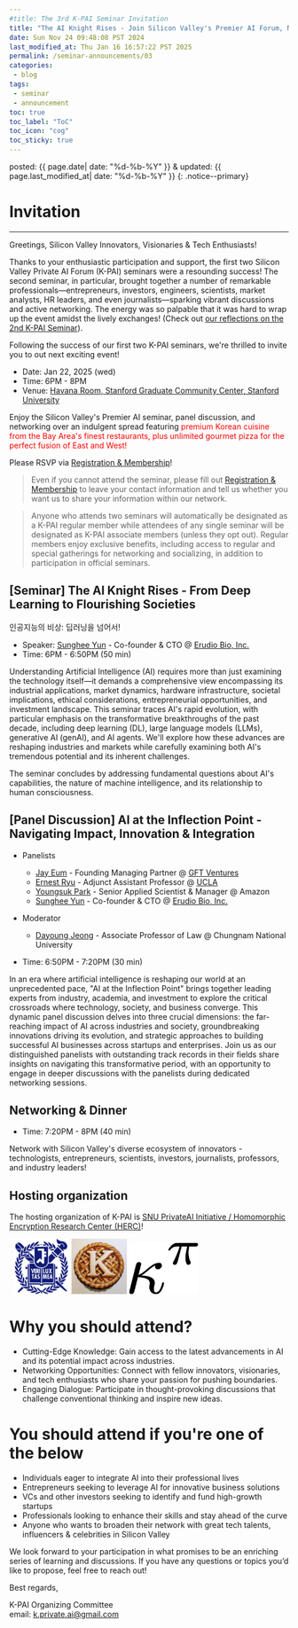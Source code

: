 ```yaml
---
#title: The 3rd K-PAI Seminar Invitation
title: "The AI Knight Rises - Join Silicon Valley's Premier AI Forum, Networking, and Premium Korean Dining Experience @ Stanford University!"
date: Sun Nov 24 09:48:08 PST 2024
last_modified_at: Thu Jan 16 16:57:22 PST 2025
permalink: /seminar-announcements/03
categories:
 - blog
tags:
 - seminar
 - announcement
toc: true
toc_label: "ToC"
toc_icon: "cog"
toc_sticky: true
---
```


posted: {{ page.date| date: "%d-%b-%Y" }}
&amp;
updated: {{ page.last_modified_at| date: "%d-%b-%Y" }}
{: .notice--primary}

<h1 id="invitation">Invitation</h1>

<hr>
Greetings, Silicon Valley Innovators, Visionaries &amp; Tech Enthusiasts!

Thanks to your enthusiastic participation and support, the first two Silicon Valley Private AI Forum (K-PAI) seminars were a resounding success!
The second seminar, in particular, brought together a number of remarkable professionals—entrepreneurs, investors,
engineers, scientists, market analysts, HR leaders, and even journalists—sparking vibrant discussions and active networking.
The energy was so palpable that it was hard to wrap up the event amidst the lively exchanges!
(Check out [our reflections on the 2nd K-PAI Seminar](/blog/PDT-K-PAI-2nd-seminar/)).

Following the success of our first two K-PAI seminars, we're thrilled to invite you to out next exciting event!

<!--h1 id="3rd-seminar">
The 3rd K-PAI Seminar
</h1-->

- Date: Jan 22, 2025 (wed)
- Time: 6PM - 8PM
- Venue: <a href="https://maps.app.goo.gl/pX9LR2UbUkcJ7g9t8">Havana Room, Stanford Graduate Community Center, Stanford University</a>

Enjoy the Silicon Valley's Premier AI seminar, panel discussion, and networking over an indulgent spread featuring <font color="red">premium Korean cuisine from the Bay Area's finest restaurants,
plus unlimited gourmet pizza for the perfect fusion of East and West!</font>

Please RSVP via [Registration &amp; Membership](https://forms.gle/aZgU4A5uxVBmUwa79)!

<blockquote>
Even if you cannot attend the seminar,
please fill out <a href="https://forms.gle/aZgU4A5uxVBmUwa79">Registration &amp; Membership</a>
to leave your contact information
and tell us whether you want us to share your information
within our network.
</blockquote>

<blockquote>
Anyone who attends two seminars will automatically be designated as a <font class="emph">K-PAI regular member</font>
<!--(unless they opt out)-->
while attendees of any single seminar will be designated as <font class="emph">K-PAI associate members</font>
(unless they opt out).
Regular members enjoy exclusive benefits, including access to regular and special gatherings for networking and socializing,
in addition to participation in official seminars.
</blockquote>

<h2 id="ai-knight-rises">
[Seminar] The AI Knight Rises - From Deep Learning to Flourishing Societies
</h2>
인공지능의 비상: 딥러닝을 넘어서!

- Speaker: <a href="https://sungheeyun.github.io/">Sunghee Yun</a> - Co-founder &amp; CTO @ <a href="https://sungheeyun-erudio.github.io/">Erudio Bio, Inc.</a>
- Time: 6PM - 6:50PM (50 min)

Understanding Artificial Intelligence (AI) requires more than just examining the technology itself—it
demands a comprehensive view encompassing its industrial applications, market dynamics, hardware infrastructure, societal implications,
ethical considerations, entrepreneurial opportunities, and investment landscape.
This seminar traces AI's rapid evolution, with particular emphasis on the transformative breakthroughs of the past decade,
including deep learning (DL), large language models (LLMs), generative AI (genAI), and AI agents.
We'll explore how these advances are reshaping industries and markets
while carefully examining both AI's tremendous potential and its inherent challenges.
<!--Through this exploration, we'll develop strategies for thriving in an AI-driven future, balancing innovation with responsible development.-->
The seminar concludes by addressing fundamental questions about AI's capabilities,
the nature of machine intelligence, and its relationship to human consciousness.

<h2 id="panel-discussion">
[Panel Discussion]
AI at the Inflection Point
-
Navigating Impact, Innovation &amp; Integration
</h2>

- Panelists
	- <a href="https://www.linkedin.com/in/jayeum/">Jay Eum</a> - Founding Managing Partner @ <a href="https://www.gft.vc/">GFT Ventures</a>
	- <a href="https://www.linkedin.com/in/ernest-ryu-a20972148/">Ernest Ryu</a> - Adjunct Assistant Professor @ <a href="https://www.ucla.edu/">UCLA</a>
	- <a href="https://www.linkedin.com/in/y-park/">Youngsuk Park</a> - Senior Applied Scientist &amp; Manager @ Amazon
	- <a href="https://sungheeyun.github.io/">Sunghee Yun</a> - Co-founder &amp; CTO @ <a href="https://sungheeyun-erudio.github.io/">Erudio Bio, Inc.</a>

- Moderator
	- <a href="https://www.linkedin.com/in/dayoungjeong/">Dayoung Jeong</a> - Associate Professor of Law @ Chungnam National University

- Time: 6:50PM - 7:20PM (30 min)

In an era where artificial intelligence is reshaping our world at an unprecedented pace,
"AI at the Inflection Point" brings together
leading experts from industry, academia, and investment to explore the critical crossroads where technology, society, and business converge.
This dynamic panel discussion delves into three crucial dimensions:
the far-reaching impact of AI across industries and society, groundbreaking
innovations driving its evolution, and strategic approaches to building successful AI businesses across startups and enterprises.
Join us as our distinguished panelists with outstanding track records in their fields share insights on navigating this transformative period,
with an opportunity to engage in deeper discussions with the panelists during dedicated networking sessions.

<h2 id="networking-and-dinner">Networking &amp; Dinner</h2>

- Time: 7:20PM - 8PM (40 min)

Network with Silicon Valley's diverse ecosystem of innovators -
technologists, entrepreneurs, scientists, investors, journalists, professors, and industry leaders!

<h2 id="hosting-organization">Hosting organization</h2>

The hosting organization of K-PAI is
<a href="https://imdarc.snu.ac.kr/?page_id=2129&lang=en">SNU PrivateAI Initiative / Homomorphic Encryption Research Center (HERC)</a>!

<div class="img-container-justified">
&nbsp;
<img width="100" src="/assets/images/SNU-logo.png">
<img width="100" src="/assets/images/k-on-pie.png">
<img width="125" src="/assets/images/kappa-to-pi.png">
&nbsp;
</div>

<!--(HERC: Homomorphic Encryption Research Center)-->

<h1 id="why-attend">Why you should attend?</h1>

- Cutting-Edge Knowledge: Gain access to the latest advancements in AI and its potential impact across industries.
- Networking Opportunities: Connect with fellow innovators, visionaries, and tech enthusiasts who share your passion for pushing boundaries.
- Engaging Dialogue: Participate in thought-provoking discussions that challenge conventional thinking and inspire new ideas.

<h1 id="target-audience">You should attend if you're one of the below</h1>

<!--p>
This series is designed for individuals interested in acquiring and integrating cutting-edge technologies, those planning innovative businesses in advanced sectors, and anyone looking to enhance their current business with AI or privacy-enhancing cryptography (PEC).
</p-->

- Individuals eager to integrate AI into their professional lives
- Entrepreneurs seeking to leverage AI for innovative business solutions
- VCs and other investors seeking to identify and fund high-growth startups
- Professionals looking to enhance their skills and stay ahead of the curve
- Anyone who wants to broaden their network with great tech talents, influencers &amp; celebrities in Silicon Valley

We look forward to your participation in what promises to be an enriching series of learning and discussions.
If you have any questions or topics you’d like to propose, feel free to reach out!

Best regards,

K-PAI Organizing Committee
<br>
email: <a href="mailto:k.private.ai@gmail.com">k.private.ai@gmail.com</a>
